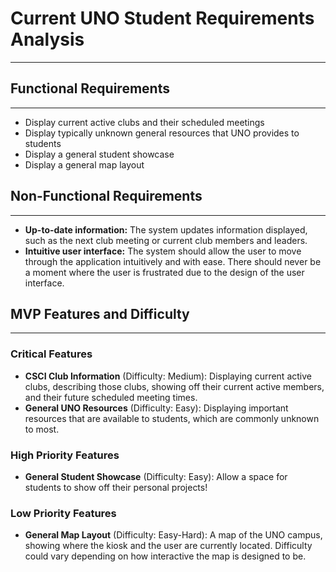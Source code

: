 # Current UNO Student Requirements Analysis

---

## Functional Requirements

---

- Display current active clubs and their scheduled meetings
- Display typically unknown general resources that UNO provides to students
- Display a general student showcase
- Display a general map layout

## Non-Functional Requirements

---

- **Up-to-date information:** The system updates information displayed, such as the next club meeting or current club members and leaders.
- **Intuitive user interface:** The system should allow the user to move through the application intuitively and with ease. There should never be a moment where the user is frustrated due to the design of the user interface.

## MVP Features and Difficulty

---

### Critical Features

- **CSCI Club Information** (Difficulty: Medium): Displaying current active clubs, describing those clubs, showing off their current active members, and their future scheduled meeting times.
- **General UNO Resources** (Difficulty: Easy): Displaying important resources that are available to students, which are commonly unknown to most.

### High Priority Features

- **General Student Showcase** (Difficulty: Easy): Allow a space for students to show off their personal projects!

### Low Priority Features

- **General Map Layout** (Difficulty: Easy-Hard): A map of the UNO campus, showing where the kiosk and the user are currently located. Difficulty could vary depending on how interactive the map is designed to be.
